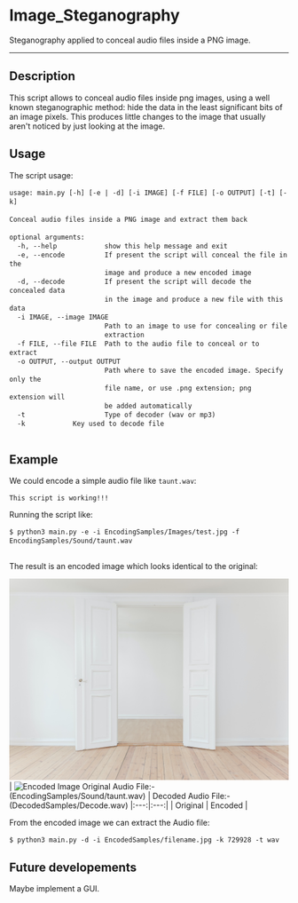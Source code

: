 # Image_Steganography

Steganography applied to conceal audio files inside a PNG image.

-------
## Description
This script allows to conceal audio files inside png images, using a well known steganographic method: hide the data in the least significant bits of an image pixels.
This produces little changes to the image that usually aren't noticed by just looking at the image.

## Usage

The script usage:

```
usage: main.py [-h] [-e | -d] [-i IMAGE] [-f FILE] [-o OUTPUT] [-t] [-k]

Conceal audio files inside a PNG image and extract them back

optional arguments:
  -h, --help            show this help message and exit
  -e, --encode          If present the script will conceal the file in the
                        image and produce a new encoded image
  -d, --decode          If present the script will decode the concealed data
                        in the image and produce a new file with this data
  -i IMAGE, --image IMAGE
                        Path to an image to use for concealing or file
                        extraction
  -f FILE, --file FILE  Path to the audio file to conceal or to extract
  -o OUTPUT, --output OUTPUT
                        Path where to save the encoded image. Specify only the
                        file name, or use .png extension; png extension will
                        be added automatically
  -t                    Type of decoder (wav or mp3)
  -k			Key used to decode file
  

```

## Example

We could encode a simple audio file like `taunt.wav`:
```
This script is working!!!
```

Running the script like:
```
$ python3 main.py -e -i EncodingSamples/Images/test.jpg -f EncodingSamples/Sound/taunt.wav


```

The result is an encoded image which looks identical to the original:

![Original Image](EncodingSamples/Images/test.jpg) | ![Encoded Image](EncodedSamples/Encoded.png)
Original Audio File:-(EncodingSamples/Sound/taunt.wav) | Decoded Audio File:-(DecodedSamples/Decode.wav)
|:---:|:---:|
| Original | Encoded |

From the encoded image we can extract the Audio file:
```
$ python3 main.py -d -i EncodedSamples/filename.jpg -k 729928 -t wav
```

## Future developements
Maybe implement a GUI.

